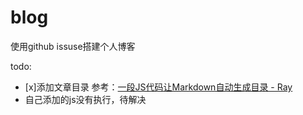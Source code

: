 # blog
使用github issuse搭建个人博客

todo:
- [x]添加文章目录
参考：[一段JS代码让Markdown自动生成目录 - Ray](http://iyanlei.com/markdown_catelog.html)
- 自己添加的js没有执行，待解决